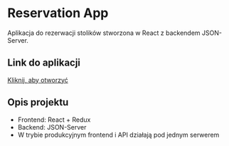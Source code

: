 # Reservation App

Aplikacja do rezerwacji stolików stworzona w React z backendem JSON-Server.

## Link do aplikacji

[Kliknij, aby otworzyć](https://twój-link-do-replitu)

## Opis projektu

- Frontend: React + Redux
- Backend: JSON-Server
- W trybie produkcyjnym frontend i API działają pod jednym serwerem
